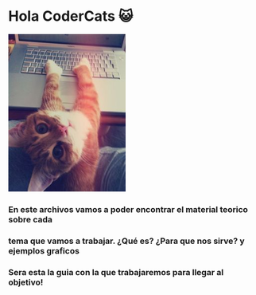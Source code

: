 # Hola CoderCats 😺
![avengers](/imagenes/cats.jpg)


### En este archivos vamos a poder encontrar el material teorico sobre cada
### tema que vamos a trabajar. ¿Qué es? ¿Para que nos sirve? y ejemplos graficos
### Sera esta la guia con la que trabajaremos para llegar al objetivo!


